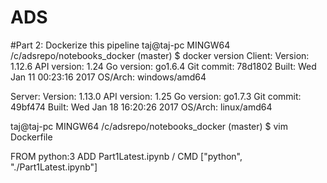 # ADS

#Part 2: Dockerize this pipeline 
taj@taj-pc MINGW64 /c/adsrepo/notebooks_docker (master)
$ docker version
Client:
 Version:      1.12.6
 API version:  1.24
 Go version:   go1.6.4
 Git commit:   78d1802
 Built:        Wed Jan 11 00:23:16 2017
 OS/Arch:      windows/amd64

Server:
 Version:      1.13.0
 API version:  1.25
 Go version:   go1.7.3
 Git commit:   49bf474
 Built:        Wed Jan 18 16:20:26 2017
 OS/Arch:      linux/amd64
 
 taj@taj-pc MINGW64 /c/adsrepo/notebooks_docker (master)
$ vim Dockerfile

FROM python:3
ADD Part1Latest.ipynb /
CMD ["python", "./Part1Latest.ipynb"]
